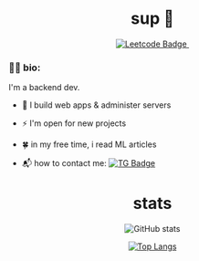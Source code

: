 <div id="header" align="center">
  
  <h1>sup 👋</h1>

  <a href="https://leetcode.com/equqe">
  <img src="https://img.shields.io/badge/Leetcode-black?style=for-the-badge&logo=leetcode&logoColor=white" alt="Leetcode Badge"/>
  <img src="https://komarev.com/ghpvc/?username=equqe&style=flat-square&color=blue" alt=""/>
  </a>
</div>

### :woman_technologist: bio:
I'm a backend dev.
- 🔭 I build web apps & administer servers

- ⚡ I'm open for new projects

- 🍀 in my free time, i read ML articles

- 📬 how to contact me:  [![TG Badge](https://img.shields.io/badge/-tg-blue?style=flat&logo=telegram&logoColor=white)](https://t.me/html_F5F5F5)

<div id="stats" align="center">
  
<h1> stats </h1>

![GitHub stats](https://github-readme-stats.vercel.app/api?username=equqe&show_icons=true&bg_color=00000000&rank_icon=github)

[![Top Langs](https://github-readme-stats.vercel.app/api/top-langs/?username=equqe&show_icons=true&theme=transparent&layout=compact)](https://github.com/anuraghazra/github-readme-stats)
</div>



